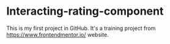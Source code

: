 # Interacting-rating-component
This is my first project in GitHub. It's a training project from https://www.frontendmentor.io/ website.
